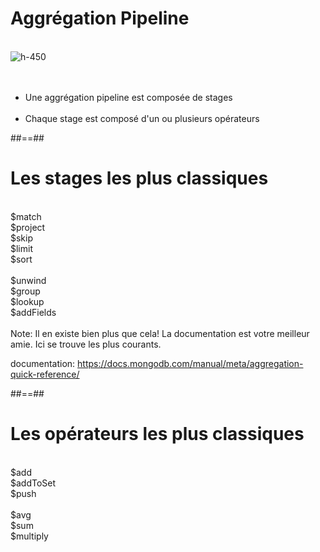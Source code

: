 <!-- .slide: class="sfeir-basic-slide"-->
# Aggrégation Pipeline
<br>
<div class="center">
  <img src="assets/images/school/aggregation/aggregation-pipeline.gif" alt="h-450" />
</div>
<div>
<br><br>
<ul>
  <li>Une aggrégation pipeline est composée de <span class="important">stages<span></li>
  <br>
  <li>Chaque stage est composé d'un ou plusieurs <span class="important">opérateurs</span></l<<i>
</div>

##==##

<!-- .slide: class="sfeir-basic-slide"-->
# Les stages les plus classiques
<br>
<div class="flex-row">
  <div class="circle bold">$match</div>
  <div class="circle bold">$project</div>
  <div class="circle bold">$skip</div>
  <div class="circle bold">$limit</div>
  <div class="circle bold">$sort</div>
</div>
<br>
<div class="flex-row">
  <div class="circle bold">$unwind</div>
  <div class="circle bold">$group</div>
  <div class="circle bold">$lookup</div>
  <div class="circle bold">$addFields</div>
</div>
<br>
Note:
Il en existe bien plus que cela! La documentation est votre meilleur amie. Ici se trouve les plus courants.


documentation: https://docs.mongodb.com/manual/meta/aggregation-quick-reference/
 
##==##

<!-- .slide: class="sfeir-basic-slide"-->
# Les opérateurs les plus classiques
<br>
<div class="flex-row">
  <div class="circle bold">$add</div>
  <div class="circle bold">$addToSet</div>
  <div class="circle bold">$push</div>
</div>
<br>
<div class="flex-row">
  <div class="circle bold">$avg</div>
  <div class="circle bold">$sum</div>
  <div class="circle bold">$multiply</div>
</div>
<br>


